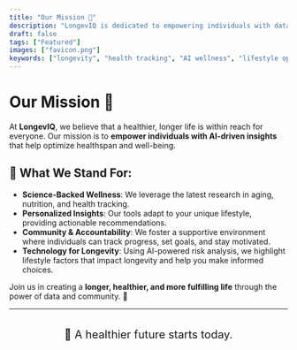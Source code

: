 ```yaml
---
title: "Our Mission 🌱"
description: "LongevIQ is dedicated to empowering individuals with data-driven insights to enhance health, wellness, and longevity."
draft: false
tags: ["Featured"]
images: ["favicon.png"]
keywords: ["longevity", "health tracking", "AI wellness", "lifestyle optimization"]
---
```


# Our Mission 🌱

At **LongevIQ**, we believe that a healthier, longer life is within reach for everyone. Our mission is to **empower individuals with AI-driven insights** that help optimize healthspan and well-being. 

## 🌿 What We Stand For:
- **Science-Backed Wellness**: We leverage the latest research in aging, nutrition, and health tracking.
- **Personalized Insights**: Our tools adapt to your unique lifestyle, providing actionable recommendations.
- **Community & Accountability**: We foster a supportive environment where individuals can track progress, set goals, and stay motivated.
- **Technology for Longevity**: Using AI-powered risk analysis, we highlight lifestyle factors that impact longevity and help you make informed choices.

Join us in creating a **longer, healthier, and more fulfilling life** through the power of data and community. 🚀

---

<div style="text-align: center; font-size: 20px; padding: 20px;">
    🌿 A healthier future starts today.
</div>